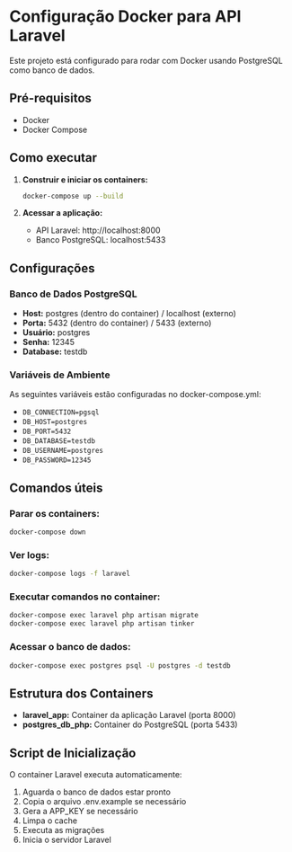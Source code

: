 # Configuração Docker para API Laravel

Este projeto está configurado para rodar com Docker usando PostgreSQL como banco de dados.

## Pré-requisitos

-   Docker
-   Docker Compose

## Como executar

1. **Construir e iniciar os containers:**

    ```bash
    docker-compose up --build
    ```

2. **Acessar a aplicação:**
    - API Laravel: http://localhost:8000
    - Banco PostgreSQL: localhost:5433

## Configurações

### Banco de Dados PostgreSQL

-   **Host:** postgres (dentro do container) / localhost (externo)
-   **Porta:** 5432 (dentro do container) / 5433 (externo)
-   **Usuário:** postgres
-   **Senha:** 12345
-   **Database:** testdb

### Variáveis de Ambiente

As seguintes variáveis estão configuradas no docker-compose.yml:

-   `DB_CONNECTION=pgsql`
-   `DB_HOST=postgres`
-   `DB_PORT=5432`
-   `DB_DATABASE=testdb`
-   `DB_USERNAME=postgres`
-   `DB_PASSWORD=12345`

## Comandos úteis

### Parar os containers:

```bash
docker-compose down
```

### Ver logs:

```bash
docker-compose logs -f laravel
```

### Executar comandos no container:

```bash
docker-compose exec laravel php artisan migrate
docker-compose exec laravel php artisan tinker
```

### Acessar o banco de dados:

```bash
docker-compose exec postgres psql -U postgres -d testdb
```

## Estrutura dos Containers

-   **laravel_app:** Container da aplicação Laravel (porta 8000)
-   **postgres_db_php:** Container do PostgreSQL (porta 5433)

## Script de Inicialização

O container Laravel executa automaticamente:

1. Aguarda o banco de dados estar pronto
2. Copia o arquivo .env.example se necessário
3. Gera a APP_KEY se necessário
4. Limpa o cache
5. Executa as migrações
6. Inicia o servidor Laravel

